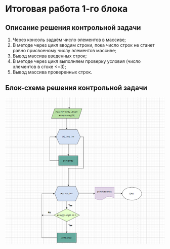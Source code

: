 # Итоговая работа 1-го блока #

## Описание решения контрольной задачи

1. Через консоль задаём число элементов в массиве;
2. В методе через цикл вводим строки, пока число строк не станет равно присвоеному числу элементов массиве;
3. Вывод массива введенных строк;
4. В методе через цикл выполняем проверку условия (число элементов в стоке <=3);
5. Вывод массива проверенных строк.

## Блок-схема решения контрольной задачи
![блок-схема](algoritm.png/alg.png)